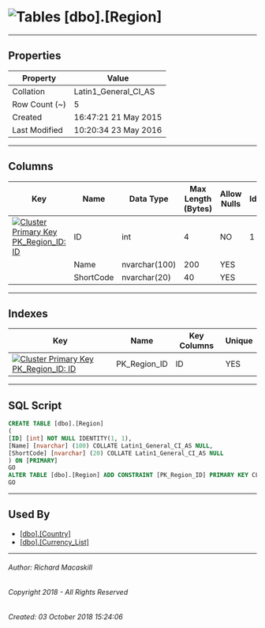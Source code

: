 #### 



# ![Tables](../../../Images/Table32.png) [dbo].[Region]

---

## <a name="#properties"></a>Properties

| Property | Value |
|---|---|
| Collation | Latin1_General_CI_AS |
| Row Count (~) | 5 |
| Created | 16:47:21 21 May 2015 |
| Last Modified | 10:20:34 23 May 2016 |


---

## <a name="#columns"></a>Columns

| Key | Name | Data Type | Max Length (Bytes) | Allow Nulls | Identity |
|---|---|---|---|---|---|
| [![Cluster Primary Key PK_Region_ID: ID](../../../Images/pkcluster.png)](#indexes) | ID | int | 4 | NO | 1 - 1 |
|  | Name | nvarchar(100) | 200 | YES |  |
|  | ShortCode | nvarchar(20) | 40 | YES |  |


---

## <a name="#indexes"></a>Indexes

| Key | Name | Key Columns | Unique |
|---|---|---|---|
| [![Cluster Primary Key PK_Region_ID: ID](../../../Images/pkcluster.png)](#indexes) | PK_Region_ID | ID | YES |


---

## <a name="#sqlscript"></a>SQL Script

```sql
CREATE TABLE [dbo].[Region]
(
[ID] [int] NOT NULL IDENTITY(1, 1),
[Name] [nvarchar] (100) COLLATE Latin1_General_CI_AS NULL,
[ShortCode] [nvarchar] (20) COLLATE Latin1_General_CI_AS NULL
) ON [PRIMARY]
GO
ALTER TABLE [dbo].[Region] ADD CONSTRAINT [PK_Region_ID] PRIMARY KEY CLUSTERED  ([ID]) ON [PRIMARY]
GO

```


---

## <a name="#usedby"></a>Used By

* [[dbo].[Country]](Country.md)
* [[dbo].[Currency_List]](../Programmability/Stored_Procedures/Currency_List.md)


---

###### Author:  Richard Macaskill

###### Copyright 2018 - All Rights Reserved

###### Created: 03 October 2018 15:24:06

